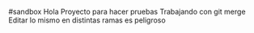 #sandbox
Hola 
Proyecto para hacer pruebas
Trabajando con git merge
Editar lo mismo en distintas ramas es peligroso
